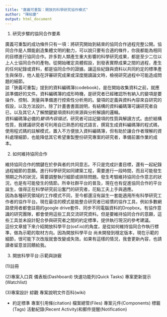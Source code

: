 ```yaml
---
title: "廣義可重製：開放的科學研究協作模式"
author: "陳紹慶"
output: html_document
---
```


1. 研究步驟的協同合作要素  

廣義可重製的成功條件只有一項：將研究開始到結束的協同合作過程完整公開。協同合作是人類能創造集體文明的動力，可以說只要有合適的條件，你我都能為相同的目標進行協同合作。許多對人類產生重大影響的科學研究成果，都是至少二位以上人士協同合作的產物。從開始確定具體假設，到發表實際成果之間的過程，產生的任何紀錄或資料，都是協同合作的證據。讓這些紀錄與資料以共同約定的標準產生與保存，他人能在評審研究成果或深度閱讀論文時，檢視研究過程中可能造成問題的細節。  
談「狹義可重製」提到的資料編碼簿(codebook)，是在開始收集資料之前，就應該準備好的文件。資料編碼簿的成形時機，是研究者已經確認所有納入的變項是要操作、控制、測量與準備進行控索性分析用的。變項的定義與資料內容來自研究的假設，以及方法設計。除了計畫書書面說明，有結構的資料編碼簿可讓研究者自已，以及其它人了解關鍵變項資料的來源與分析解讀的邏輯。  
資料編碼簿必備的*變項內容描述*，研究者可註記變項的性質與解讀方式。由於結構性質，我建議研究者可利用自已熟悉的程式語言，撰寫生成資料編碼簿的程式碼，使用程式碼的註解模式，置入不方便放入資料編碼簿，但有助於讓合作者理解的資料處理細節，也能降低其它希望重製整份研究專案的研究者，準備前置作業的成本。  

2. 如何維持協同合作  

維持協同合作的關鍵在於參與者的共同意志。不只是完成計畫目標，還有一起紀錄過程細節的意願。進行科學研究如同建築工程，需要進行一段時間，而且可能發生預期之外的狀況，需要調整執行細節或排除問題。發生考驗維持協同合作意志的狀況，也是有可能發生的情節。所幸社群平台的普及，現在也有促進協同合作的平台誕生，值得正在科學研究前沿奮鬥的研究者，花點工夫上手與適應。  
因為各種研究領域的工作模式不同，至今都還沒有誕生一套能適用所有科學研究工作者的協作平台。現在最佳的模式是能整合研究者已經慣的協作工具，例如多數網路使用者都會註冊的google drive套件、同步不同電腦資料的Dropbox。有協作意識的研究團隊，都會使用這些工具交流研究資料。但是要維持協同合作的意願，這些工具並未設計配合參與研究者之間的約定標準，提供執行現況的參考建議。  
這份文章接下來介紹開放科學平台(osf.io)的角度，是從如何維持協同合作執行標準，做為示範的取材方向。因為開放科學平台 尚未開發到穩定版本，現在示範的細節，很可能下次改版就會改變或失效。如果有這樣的情況，我會更新內容，也請讀者留意並回饋給我。  

3. 開放科學平台:示範與訣竅  

(1)註冊

(2)專案入口頁
儀表板(Dashboard)
快速功能列(Quick Tasks)
專案更新提示(Watchlist)

(3)專案設計
綜觀
專案說明文件百科(wiki)
- 約定標準
專案引用條(citation)
檔案總管(Files)
專案元件(Components)
標籤(Tags)
活動紀錄(Recent Activity)和郵件提醒(Notification)
